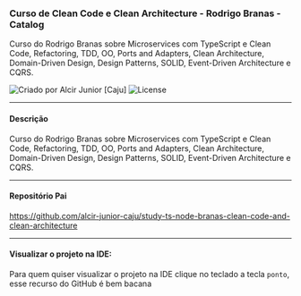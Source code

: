 ### Curso de Clean Code e Clean Architecture - Rodrigo Branas - Catalog

Curso do Rodrigo Branas sobre Microservices com TypeScript e Clean Code, Refactoring, TDD, OO, Ports and Adapters, Clean Architecture, Domain-Driven Design, Design Patterns, SOLID, Event-Driven Architecture e CQRS.

<div>
    <img alt="Criado por Alcir Junior [Caju]" src="https://img.shields.io/badge/criado%20por-Alcir Junior [Caju]-%23f08700">
    <img alt="License" src="https://img.shields.io/badge/license-MIT-%23f08700">
</div>

---

#### Descrição

Curso do Rodrigo Branas sobre Microservices com TypeScript e Clean Code, Refactoring, TDD, OO, Ports and Adapters, Clean Architecture, Domain-Driven Design, Design Patterns, SOLID, Event-Driven Architecture e CQRS.

---

#### Repositório Pai
https://github.com/alcir-junior-caju/study-ts-node-branas-clean-code-and-clean-architecture

---

#### Visualizar o projeto na IDE:

Para quem quiser visualizar o projeto na IDE clique no teclado a tecla `ponto`, esse recurso do GitHub é bem bacana
